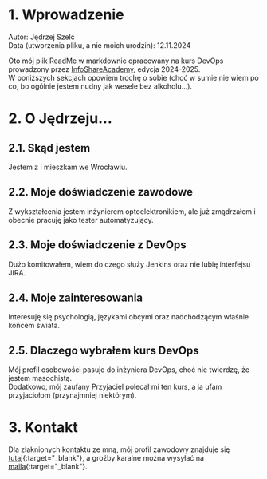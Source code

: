 # 1. Wprowadzenie

Autor: Jędrzej Szelc\
Data (utworzenia pliku, a nie moich urodzin): 12.11.2024

Oto mój plik ReadMe w markdownie opracowany na kurs DevOps prowadzony przez [InfoShareAcademy](https://infoshareacademy.com/kurs/kurs-devops-od-podstaw-wieczorowy/), edycja 2024-2025.\
W poniższych sekcjach opowiem trochę o sobie (choć w sumie nie wiem po co, bo ogólnie jestem nudny jak wesele bez alkoholu...).

# 2. O Jędrzeju...

## 2.1. Skąd jestem

Jestem z i mieszkam we Wrocławiu.

## 2.2. Moje doświadczenie zawodowe

Z wykształcenia jestem inżynierem optoelektronikiem, ale już zmądrzałem i obecnie pracuję jako tester automatyzujący.

## 2.3. Moje doświadczenie z DevOps

Dużo komitowałem, wiem do czego służy Jenkins oraz nie lubię interfejsu JIRA.

## 2.4. Moje zainteresowania

Interesuję się psychologią, językami obcymi oraz nadchodzącym właśnie końcem świata.

## 2.5. Dlaczego wybrałem kurs DevOps

Mój profil osobowości pasuje do inżyniera DevOps, choć nie twierdzę, że jestem masochistą.\
Dodatkowo, mój zaufany Przyjaciel polecał mi ten kurs, a ja ufam przyjaciołom (przynajmniej niektórym).

# 3. Kontakt

Dla złaknionych kontaktu ze mną, mój profil zawodowy znajduje się [tutaj](https://www.linkedin.com/in/andrewszelc/){:target="_blank"}, a groźby karalne można wysyłać na [maila](mailto:jedrzej@jedrzej.info){:target="_blank"}.
